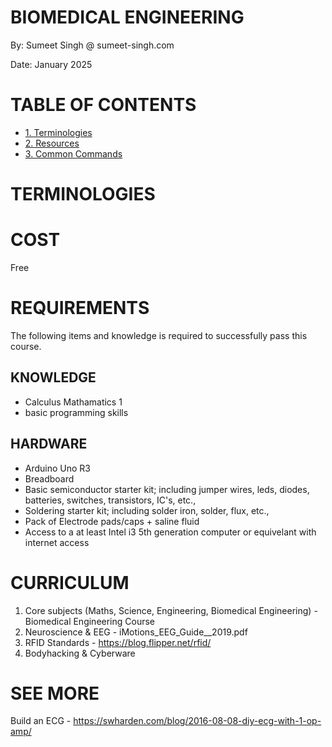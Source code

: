 
# BIOMEDICAL ENGINEERING

By: Sumeet Singh @ sumeet-singh.com

Date: January 2025

# TABLE OF CONTENTS
- [1. Terminologies](#terminologies)
- [2. Resources](#resources)
- [3. Common Commands](#common-commands)


# TERMINOLOGIES

# COST

Free

# REQUIREMENTS

The following items and knowledge is required to successfully pass this course.

## KNOWLEDGE

* Calculus Mathamatics 1
* basic programming skills

## HARDWARE

* Arduino Uno R3
* Breadboard
* Basic semiconductor starter kit; including jumper wires, leds, diodes, batteries, switches, transistors, IC's, etc.,
* Soldering starter kit; including solder iron, solder, flux, etc.,
* Pack of Electrode pads/caps + saline fluid
* Access to a at least Intel i3 5th generation computer or equivelant with internet access

# CURRICULUM

1. Core subjects (Maths, Science, Engineering, Biomedical Engineering) - Biomedical Engineering Course
2. Neuroscience & EEG - iMotions_EEG_Guide__2019.pdf
3. RFID Standards - https://blog.flipper.net/rfid/
4. Bodyhacking & Cyberware


# SEE MORE
Build an ECG - https://swharden.com/blog/2016-08-08-diy-ecg-with-1-op-amp/

